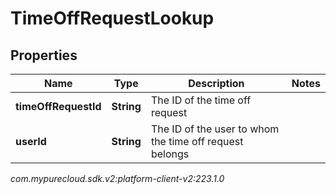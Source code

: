 # TimeOffRequestLookup


## Properties

| Name | Type | Description | Notes |
| ------------ | ------------- | ------------- | ------------- |
| **timeOffRequestId** | **String** | The ID of the time off request |  |
| **userId** | **String** | The ID of the user to whom the time off request belongs |  |




_com.mypurecloud.sdk.v2:platform-client-v2:223.1.0_
